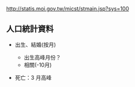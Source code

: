 http://statis.moi.gov.tw/micst/stmain.jsp?sys=100

## 人口統計資料

- 出生、結婚(按月)
    - 出生高峰月份？
    - 相關(-10月)
    
- 死亡：3 月高峰
